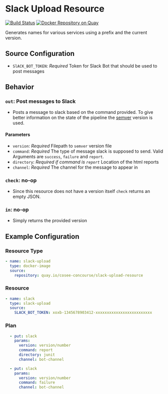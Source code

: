 # Slack Upload Resource
 
[![Build Status](https://travis-ci.org/cosee-concourse/slack-upload-resource.svg?branch=master)](https://travis-ci.org/cosee-concourse/slack-upload-resource) 
[![Docker Repository on Quay](https://quay.io/repository/cosee-concourse/slack-upload-resource/status "Docker Repository on Quay")](https://quay.io/repository/cosee-concourse/slack-upload-resource)

Generates names for various services using a prefix and the current version.

## Source Configuration

* `SlACK_BOT_TOKEN`: *Required* Token for Slack Bot that should be used to post messages

## Behavior

### `out`: Post messages to Slack

* Posts a message to slack based on the command provided. To give better information on the state of the pipeline 
  the [semver](http://semver.org/) version is used.
  
#### Parameters
 
* `version`: *Required* Filepath to `semver` version file
* `command`: *Required* The type of message slack is supposed to send. Valid Arguments are `success`, `failure` and
  `report`.
* `directory`: *Required if command is `report`* Location of the html reports
* `channel`: *Required* The channel for the message to appear in
  
### `check`: no-op

* Since this resource does not have a version itself `check` returns an empty JSON.

### `in`: no-op

* Simply returns the provided version

## Example Configuration

### Resource Type
``` yaml
- name: slack-upload
  type: docker-image
  source:
    repository: quay.io/cosee-concourse/slack-upload-resource
```
### Resource

``` yaml
- name: slack
  type: slack-upload
  source: 
    SLACK_BOT_TOKEN: xoxb-1345678903412-xxxxxxxxxxxxxxxxxxxxxxxxx
```

### Plan

``` yaml
  - put: slack
    params: 
      version: version/number
      command: report
      directory: junit
      channel: bot-channel
```
``` yaml
  - put: slack
    params: 
      version: version/number
      command: failure
      channel: bot-channel
```

